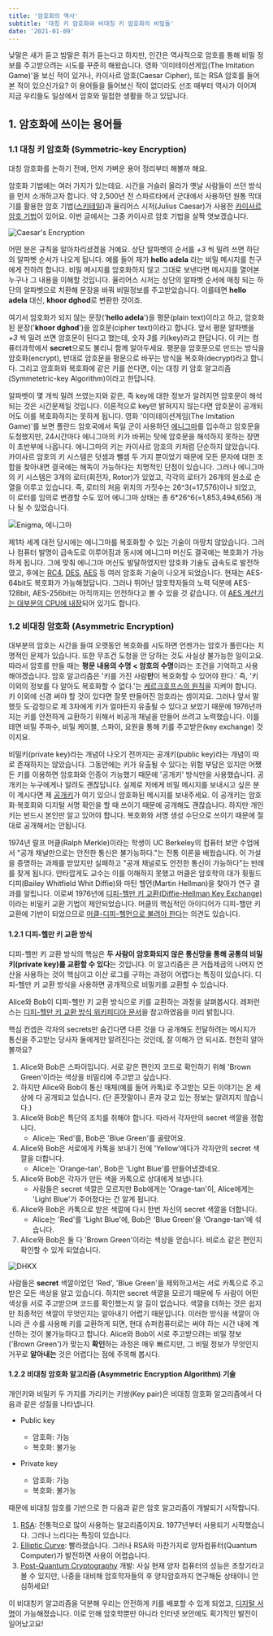 ```yaml
---
title: '암호화의 역사'
subtitle: '대칭 키 암호화와 비대칭 키 암호화의 비밀들'
date: '2021-01-09'
---
```


낮말은 새가 듣고 밤말은 쥐가 듣는다고 하지만, 인간은 역사적으로 암호를 통해 비밀 정보를 주고받으려는 시도를 꾸준히 해왔습니다. 영화 '이미테이션게임(The Imitation Game)'을 보신 적이 있거나, 카이사르 암호(Caesar Cipher), 또는 RSA 암호를 들어본 적이 있으신가요? 이 용어들을 들어보신 적이 없더라도 선조 때부터 역사가 이어져 지금 우리들도 일상에서 암호와 밀접한 생활을 하고 있답니다.

## 1. 암호화에 쓰이는 용어들

### 1.1 대칭 키 암호화 (Symmetric-key Encryption)

대칭 암호화를 논하기 전에, 먼저 가벼운 용어 정리부터 해볼까 해요.

암호화 기법에는 여러 가지가 있는데요. 시간을 거슬러 올라가 옛날 사람들이 쓰던 방식을 먼저 소개하고자 합니다. 약 2,500년 전 스파르타에서 군대에서 사용하던 원통 막대기를 활용한 암호 기법([스키테일](https://en.wikipedia.org/wiki/Scytale))과 율리어스 시저(Julius Caesar)가 사용한 [카이사르 암호 기법](https://en.wikipedia.org/wiki/Caesar_cipher)이 있어요. 이번 글에서는 그중 카이사르 암호 기법을 살짝 엿보겠습니다.

![Caesar's Encryption](https://raw.githubusercontent.com/love-adela/adela.love/main/public/images/caesar.svg.png)

어떤 분은 규칙을 알아차리셨겠을 거예요. 상단 알파벳의 순서를 *+3* 씩 밀려 쓰면 하단의 알파벳 순서가 나오게 됩니다. 예를 들어 제가 **hello adela** 라는 비밀 메시지를 친구에게 전하려 합니다. 비밀 메시지를 암호화하지 않고 그대로 보낸다면 메시지를 열어본 누구나 그 내용을 이해할 것입니다. 율리어스 시저는 상단의 알파벳 순서에 매칭 되는 하단의 알파벳으로 치환해 문장을 바꿔 비밀정보를 주고받았습니다. 이를테면 **hello adela** 대신, **khoor dghod**로 변환한 것이죠.

여기서 암호화가 되지 않는 문장('**hello adela**')을 평문(plain text)이라고 하고, 암호화된 문장('**khoor dghod**')을 암호문(cipher text)이라고 합니다. 앞서 평문 알파벳을 *+3* 씩 밀려 쓰면 암호문이 된다고 했는데, 숫자 *3*를 키(key)라고 한답니다. 이 키는 컴퓨터과학에서 **secret**으로도 불리니 함께 알아두세요. 평문을 암호문으로 만드는 방식을 암호화(encrypt), 반대로 암호문을 평문으로 바꾸는 방식을 복호화(decrypt)라고 합니다. 그리고 암호화와 복호화에 같은 키를 쓴다면, 이는 대칭 키 암호 알고리즘(Symmetetric-key Algorithm)이라고 한답니다.

알파벳이 몇 개씩 밀려 쓰였는지와 같은, 즉 key에 대한 정보가 알려지면 암호문이 해석되는 것은 시간문제일 것입니다. 이론적으로 key만 밝혀지지 않는다면 암호문이 공개되어도 이를 복호화하지는 못하게 됩니다. 영화 '이미테이션게임(The Imitation Game)'를 보면 폴란드 암호국에서 독일 군이 사용하던 [에니그마](https://en.wikipedia.org/wiki/Enigma_machine)를 입수하고 암호문을 도청했지만, 24시간마다 에니그마의 키가 바뀌는 탓에 암호문을 해석하지 못하는 장면이 초반부에 나옵니다. 에니그마의 키는 카이사르 암호의 키처럼 단순하지 않았습니다. 카이사르 암호의 키 시스템은 덧셈과 뺄셈 두 가지 뿐이었기 때문에 모든 문자에 대한 조합을 찾아내면 결국에는 해독이 가능하다는 치명적인 단점이 있습니다. 그러나 에니그마의 키 시스템은 3개의 로터(회전자, Rotor)가 있었고, 각각의 로터가 26개의 원소로 순열을 이루고 있습니다. 즉, 로터의 처음 위치의 가짓수는 26^3(=17,576)이나 되었고, 이 로터를 임의로 변경할 수도 있어 에니그마 상태는 총 6*26^6(=1,853,494,656) 개나 될 수 있었습니다.

![Enigma, 에니그마](https://raw.githubusercontent.com/love-adela/adela.love/main/public/images/enigma.jpg)

제1차 세계 대전 당시에는 에니그마를 복호화할 수 있는 기술이 마땅치 않았습니다. 그러나 컴퓨터 발명이 급속도로 이루어짐과 동시에 에니그마 머신도 결국에는 복호화가 가능하게 됩니다. 그에 맞춰 에니그마 머신도 발달하였지만 암호화 기술도 급속도로 발전하였고, 후에는 [RC4](https://en.wikipedia.org/wiki/RC4), [DES](https://en.wikipedia.org/wiki/Data_Encryption_Standard), [AES](https://en.wikipedia.org/wiki/Advanced_Encryption_Standard) 등 여러 암호화 기술이 나오게 되었습니다. 현재는 AES-64bit도 복호화가 가능해졌답니다. 그러나 뛰어난 암호학자들의 노력 덕분에 AES-128bit, AES-256bit는 아직까지는 안전하다고 볼 수 있을 것 같습니다. 이 [AES 계산기는 대부분의 CPU에 내장](https://en.wikipedia.org/wiki/AES_instruction_set)되어 있기도 합니다.

### 1.2 비대칭 암호화 (Asymmetric Encryption)

대부분의 암호는 시간을 들여 오랫동안 복호화를 시도하면 언젠가는 암호가 풀린다는 치명적인 문제가 있습니다. 또한 무조건 도청을 안 당하는 것도 사실상 불가능한 일이고요. 따라서 암호를 만들 때는 **평문 내용의 수명 < 암호의 수명**이라는 조건을 기억하고 사용해야겠습니다. 암호 알고리즘은 '키를 가진 사람**만**이 복호화할 수 있어야 한다.' 즉, '키 이외의 정보를 다 알아도 복호화할 수 없다.'는 [케르크호프스의 원칙](https://en.wikipedia.org/wiki/Kerckhoffs%27s_principle)을 지켜야 합니다. 키 이외에 신경 써야 할 것이 있다면 잘못 만들어진 암호라는 셈이지요. 그러나 앞서 말했듯 도·감청으로 제 3자에게 키가 얼마든지 유출될 수 있다고 보았기 때문에 1976년까지는 키를 안전하게 교환하기 위해서 비공개 채널을 만들어 쓰려고 노력했습니다. 이를테면 비밀 주파수, 비밀 케이블, 스파이, 요원을 통해 키를 주고받은(key exchange) 것이지요.

비밀키(private key)라는 개념이 나오기 전까지는 공개키(public key)라는 개념이 따로 존재하지는 않았습니다. 그동안에는 키가 유출될 수 있다는 위험 부담은 있지만 어쨌든 키를 이용하면 암호화와 인증이 가능했기 때문에 '공개키' 방식만을 사용했습니다. 공개키는 누구에게나 알려도 괜찮답니다.  실제로 저에게 비밀 메시지를 보내시고 싶은 분이 계시다면 제 [공개키](https://gist.github.com/love-adela/18763342dd2519705deb953f3c0f2799)가 여기 있으니 암호화된 메시지를 보내주세요. 이 공개키는 암호화·복호화와 디지털 서명 확인을 할 때 쓰이기 때문에 공개해도 괜찮습니다. 하지만 개인키는 반드시 본인만 알고 있어야 합니다. 복호화와 서명 생성 수단으로 쓰이기 때문에 절대로 공개해서는 안됩니다.

1974년 랄프 머클(Ralph Merkle)이라는 학생이 UC Berkeley의 컴퓨터 보안 수업에서 "공개 채널만으로는 안전한 통신은 불가능하다."는 전통 이론을 배웠습니다. 이 가설을 증명하는 과제를 받았지만 실패하고 "공개 채널로도 안전한 통신이 가능하다"는 반례를 찾게 됩니다. 안타깝게도 교수는 이를 이해하지 못했고 머클은  암호학의 대가 휫필드 디피(Bailey Whitfield Whit Diffie)와 마틴 헬먼(Martin Hellman)을 찾아가 연구 결과를 알립니다. 이로써 1976년에 [디피-헬만 키 교환(Diffie-Hellman Key Exchange)](https://en.wikipedia.org/wiki/Diffie%E2%80%93Hellman_key_exchange)이라는 비밀키 교환 기법이 제안되었습니다. 머클의 핵심적인 아이디어가 디피-헬만 키 교환에 기반이 되었으므로 [머클-디피-헬먼으로 불려야 한다](https://xtendo.org/ko/mdh)는 의견도 있습니다.

#### 1.2.1 디피-헬만 키 교환 방식

디피-헬만 키 교환 방식의 핵심은 **두 사람이 암호화되지 않은 통신망을 통해 공통의 비밀 키(private key)를 교환할 수 있다**는 것입니다. 이 알고리즘은 큰 거듭제곱의 나머지 연산을 사용하는 것이 핵심이고 이산 로그를 구하는 과정이 어렵다는 특징이 있습니다. 디피-헬만 키 교환 방식을 사용하면 공개적으로 비밀키를 교환할 수 있습니다.

Alice와 Bob이 디피-헬만 키 교환 방식으로 키를 교환하는 과정을 살펴봅시다. 레퍼런스는 [디피-헬만 키 교환 방식 위키피디아 문서](https://en.wikipedia.org/wiki/Diffie%E2%80%93Hellman_key_exchange)을 참고하였음을 미리 밝힙니다.

핵심 컨셉은 각자의 secrets만 숨긴다면 다른 것을 다 공개해도 전달하려는 메시지가 통신을 주고받는 당사자 둘에게만 알려진다는 것인데, 잘 이해가 안 되시죠. 천천히 알아볼까요?

1. Alice와 Bob은 스파이입니다. 서로 같은 편인지 코드로 확인하기 위해 'Brown Green'이라는 색상을 비밀리에 주고받고 싶습니다.
2. 하지만 Alice와 Bob이 통신 매체(예를 들어 카톡)로 주고받는 모든 이야기는 온 세상에 다 공개되고 있습니다. (단 혼잣말이나 혼자 갖고 있는 정보는 알려지지 않습니다.)
3. Alice와 Bob은 특단의 조치를 취해야 합니다. 따라서 각자만의 secret 색깔을 정합니다.
    * Alice는 'Red'를, Bob은 'Blue Green'를 골랐어요.
4. Alice와 Bob은 서로에게 카톡을 보내기 전에 'Yellow'에다가 각자만의 secret 색깔을 더합니다.
    * Alice는 'Orange-tan', Bob은 'Light Blue'를 만들어냈겠네요.
5. Alice와 Bob은 각자가 만든 색을 카톡으로 상대에게 보냅니다.
    * 사람들은 secret 색깔은 모르지만 Bob에게는 'Orage-tan'이, Alice에게는 'Light Blue'가 주어졌다는 건 알게 됩니다.
6. Alice와 Bob은 카톡으로 받은 색깔에 다시 한번 자신의 secret 색깔을 더합니다.
    * Alice는 'Red'를 'Light Blue'에, Bob은 'Blue Green'을 'Orange-tan'에 섞습니다.
7. Alice와 Bob은 둘 다 'Brown Green'이라는 색상을 얻습니다. 비로소 같은 편인지 확인할 수 있게 되었습니다.

![DHKX](https://raw.githubusercontent.com/love-adela/adela.love/main/public/images/dhkx.svg.png)

사람들은 **secret** 색깔이었던 'Red', 'Blue Green'을 제외하고서는 서로 카톡으로 주고받은 모든 색상을 알고 있습니다. 하지만 secret 색깔을 모르기 때문에 두 사람이 어떤 색상을 서로 주고받으며 코드를 확인했는지 알 길이 없습니다. 색깔을 더하는 것은 쉽지만 최종적인 색깔이 무엇인지는 알아내기 어렵기 때문입니다. 이러한 방식을 색깔이 아니라 큰 수를 사용해 키를 교환하게 되면, 현대 슈퍼컴퓨터로는 써야 하는 시간 내에 계산하는 것이 불가능하다고 합니다. Alice와 Bob이 서로 주고받으려는 비밀 정보('Brown Green')가 맞는지 **확인**하는 과정은 매우 빠르지만, 그 비밀 정보가 무엇인지 거꾸로 **알아내는** 것은 어렵다는 점에 주목해 봅시다.

#### 1.2.2 비대칭 암호화 알고리즘 (Asymmetric Encryption Algorithm) 기술

개인키와 비밀키 두 가지를 가리키는 키쌍(Key pair)은 비대칭 암호화 알고리즘에서 다음과 같은 성질을 나타냅니다.

* Public key
  * 암호화: 가능
  * 복호화: 불가능

* Private key
  * 암호화: 가능
  * 복호화: 불가능

때문에 비대칭 암호를 기반으로 한 다음과 같은 암호 알고리즘이 개발되기 시작합니다.

1. [RSA](https://en.wikipedia.org/wiki/RSA_(cryptosystem)): 전통적으로 많이 사용하는 알고리즘이지요. 1977년부터 사용되기 시작했습니다. 그러나 느리다는 특징이 있습니다.
2. [Elliptic Curve](https://en.wikipedia.org/wiki/Elliptic_curve): 빨라졌습니다. 그러나 RSA와 마찬가지로 양자컴퓨터(Quantum Computer)가 발전하면 사용이 어렵습니다.
3. [Post-Quantum Cryptography](https://en.wikipedia.org/wiki/Post-quantum_cryptography) 개발: 사실 현재 양자 컴퓨터의 성능은 초창기라고 볼 수 있지만, 나중을 대비해 암호학자들의 후 양자암호까지 연구해둔 상태이니 안심하세요!

이 비대칭키 알고리즘을 덕분해 우리는 안전하게 키를 배포할 수 있게 되었고, [디지털 서명](https://en.wikipedia.org/wiki/Digital_signature)이 가능해졌습니다. 이로 인해 암호학뿐만 아니라 인터넷 보안에도 획기적인 발전이 일어났고요!

